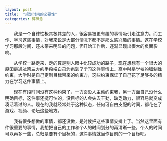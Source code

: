```yaml
---
layout: post
title:  "规划时间的必要性"
categories: 碎碎念
---
```

&emsp;&emsp;我是一个自律性极其极其差的人，很容易被更有趣的事情吸引走注意力。而工作、学习这些事情，对我来说是大部分情况下都不是那么感兴趣的事情。这在学校学习那段时间，还未带来明显的问题，但开始工作后，逐渐显现出很大的负面影响。

&emsp;&emsp;从学校一路走来，走的算是别人眼中比较成功的路子，现在想想有一个很大的原因是通过第三方的手段把自己约束到了学习这件事情上。高中时是学校的强制性约束，大学时是自己定制目标带来的约束力，这些约束保证了自己花了足够多的精力在学习这件事情上。

&emsp;&emsp;现在有段时间没有这种约束了，一方面没人主动约束我，另一方面自己没什么明确目标，这件事还挺可怕的，没目标的人会失去干劲，缺乏动力，很容易就变成凑活着过的人。现在的我就经常处于这种状态，任何可自由支配的时间，都花在了游戏、视频、论坛这些地方。

&emsp;&emsp;我有很多想做的事情，都还没做，是时候把这些事情安排上了。当然这里面有件很重要的事情，我想把自己的工作和个人的时间划分的再清晰一些，个人的时间可以再多一些，总归是要有个目标的，这件事情就当作目前的一个目标吧。